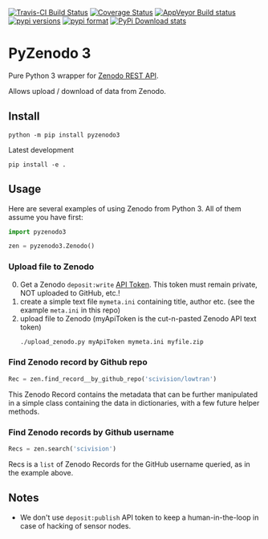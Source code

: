 [![Travis-CI Build Status](https://travis-ci.com/scivision/pyzenodo3.svg?branch=master)](https://travis-ci.com/scivision/pyzenodo3)
[![Coverage Status](https://coveralls.io/repos/github/scivision/pyzenodo3/badge.svg?branch=master)](https://coveralls.io/github/scivision/pyzenodo3?branch=master)
[![AppVeyor Build status](https://ci.appveyor.com/api/projects/status/dthxw7mc0sw0suee?svg=true)](https://ci.appveyor.com/project/scivision/pyzenodo3)
[![pypi versions](https://img.shields.io/pypi/pyversions/pyzenodo3.svg)](https://pypi.python.org/pypi/pyzenodo3)
[![pypi format](https://img.shields.io/pypi/format/pyzenodo3.svg)](https://pypi.python.org/pypi/pyzenodo3)
[![PyPi Download stats](http://pepy.tech/badge/pyzenodo3)](http://pepy.tech/project/pyzenodo3)

# PyZenodo 3

Pure Python 3 wrapper for [Zenodo REST API](http://developers.zenodo.org/).

Allows upload / download of data from Zenodo.


## Install

    python -m pip install pyzenodo3
    
Latest development

    pip install -e .

## Usage

Here are several examples of using Zenodo from Python 3.
All of them assume you have first:
```python
import pyzenodo3

zen = pyzenodo3.Zenodo()
```

### Upload file to Zenodo

0. Get a Zenodo `deposit:write` [API Token](https://zenodo.org/account/settings/applications/tokens/new/). 
   This token must remain private, NOT uploaded to GitHub, etc.!
1. create a simple text file `mymeta.ini` containing title, author etc. (see the example `meta.ini` in this repo)
2. upload file to Zenodo  (myApiToken is the cut-n-pasted Zenodo API text token)
   ```sh
   ./upload_zenodo.py myApiToken mymeta.ini myfile.zip
   ```


### Find Zenodo record by Github repo
```python
Rec = zen.find_record__by_github_repo('scivision/lowtran')
```
This Zenodo Record contains the metadata that can be further manipulated in a simple class containing the data in dictionaries, with a few future helper methods.

### Find Zenodo records by Github username
```python
Recs = zen.search('scivision')
```
Recs is a `list` of Zenodo Records for the GitHub username queried, as in the example above.


## Notes

* We don't use `deposit:publish` API token to keep a human-in-the-loop in case of hacking of sensor nodes.

